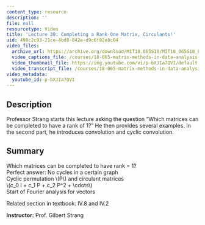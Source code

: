 ```yaml
---
content_type: resource
description: ''
file: null
resourcetype: Video
title: 'Lecture 30: Completing a Rank-One Matrix, Circulants!'
uid: 498c2c93-21ce-4bd8-842e-d9c6f02e8c04
video_files:
  archive_url: https://archive.org/download/MIT18.065S18/MIT18_065S18_Lecture30_300k.mp4
  video_captions_file: /courses/18-065-matrix-methods-in-data-analysis-signal-processing-and-machine-learning-spring-2018/cd3d1abff4115a7cbff4d9c2fafb6a5a_p-bXJIa7QVI.vtt
  video_thumbnail_file: https://img.youtube.com/vi/p-bXJIa7QVI/default.jpg
  video_transcript_file: /courses/18-065-matrix-methods-in-data-analysis-signal-processing-and-machine-learning-spring-2018/6c9f30071c8710266271fd85880c0262_p-bXJIa7QVI.pdf
video_metadata:
  youtube_id: p-bXJIa7QVI
---
```


Description
-----------

Professor Strang starts this lecture asking the question “Which matrices can be completed to have a rank of 1?” He then provides several examples. In the second part, he introduces convolution and cyclic convolution.

Summary
-------

Which matrices can be completed to have rank = 1?  
Perfect answer: No cycles in a certain graph  
Cyclic permutation \\(P\\) and circulant matrices  
\\(c\_0 I + c\_1 P + c\_2 P^2 + \\cdots\\)  
Start of Fourier analysis for vectors

Related section in textbook: IV.8 and IV.2

**Instructor:** Prof. Gilbert Strang